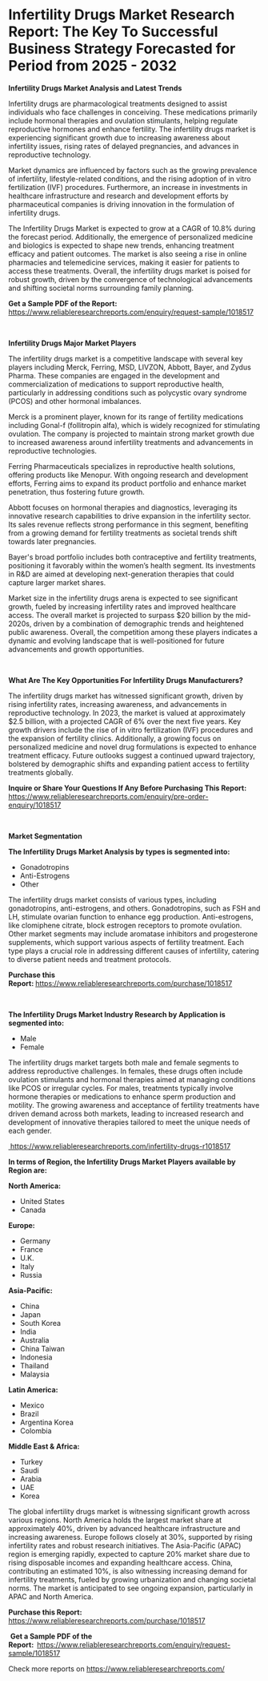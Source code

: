 <p><h1>Infertility Drugs Market Research Report: The Key To Successful Business Strategy Forecasted for Period from 2025 - 2032</h1></p><p><strong>Infertility Drugs Market Analysis and Latest Trends</strong></p>
<p><p>Infertility drugs are pharmacological treatments designed to assist individuals who face challenges in conceiving. These medications primarily include hormonal therapies and ovulation stimulants, helping regulate reproductive hormones and enhance fertility. The infertility drugs market is experiencing significant growth due to increasing awareness about infertility issues, rising rates of delayed pregnancies, and advances in reproductive technology.</p><p>Market dynamics are influenced by factors such as the growing prevalence of infertility, lifestyle-related conditions, and the rising adoption of in vitro fertilization (IVF) procedures. Furthermore, an increase in investments in healthcare infrastructure and research and development efforts by pharmaceutical companies is driving innovation in the formulation of infertility drugs.</p><p>The Infertility Drugs Market is expected to grow at a CAGR of 10.8% during the forecast period. Additionally, the emergence of personalized medicine and biologics is expected to shape new trends, enhancing treatment efficacy and patient outcomes. The market is also seeing a rise in online pharmacies and telemedicine services, making it easier for patients to access these treatments. Overall, the infertility drugs market is poised for robust growth, driven by the convergence of technological advancements and shifting societal norms surrounding family planning.</p></p>
<p><strong>Get a Sample PDF of the Report:&nbsp;</strong> <a href="https://www.reliableresearchreports.com/enquiry/request-sample/1018517?utm_campaign=2243&utm_medium=2&utm_source=Github&utm_content=ia&utm_term=08032025&utm_id=infertility-drugs">https://www.reliableresearchreports.com/enquiry/request-sample/1018517</a></p>
<p>&nbsp;</p>
<p><strong>Infertility Drugs Major Market Players</strong></p>
<p><p>The infertility drugs market is a competitive landscape with several key players including Merck, Ferring, MSD, LIVZON, Abbott, Bayer, and Zydus Pharma. These companies are engaged in the development and commercialization of medications to support reproductive health, particularly in addressing conditions such as polycystic ovary syndrome (PCOS) and other hormonal imbalances.</p><p>Merck is a prominent player, known for its range of fertility medications including Gonal-f (follitropin alfa), which is widely recognized for stimulating ovulation. The company is projected to maintain strong market growth due to increased awareness around infertility treatments and advancements in reproductive technologies. </p><p>Ferring Pharmaceuticals specializes in reproductive health solutions, offering products like Menopur. With ongoing research and development efforts, Ferring aims to expand its product portfolio and enhance market penetration, thus fostering future growth.</p><p>Abbott focuses on hormonal therapies and diagnostics, leveraging its innovative research capabilities to drive expansion in the infertility sector. Its sales revenue reflects strong performance in this segment, benefiting from a growing demand for fertility treatments as societal trends shift towards later pregnancies.</p><p>Bayer's broad portfolio includes both contraceptive and fertility treatments, positioning it favorably within the women’s health segment. Its investments in R&D are aimed at developing next-generation therapies that could capture larger market shares.</p><p>Market size in the infertility drugs arena is expected to see significant growth, fueled by increasing infertility rates and improved healthcare access. The overall market is projected to surpass $20 billion by the mid-2020s, driven by a combination of demographic trends and heightened public awareness. Overall, the competition among these players indicates a dynamic and evolving landscape that is well-positioned for future advancements and growth opportunities.</p></p>
<p>&nbsp;</p>
<p><strong>What Are The Key Opportunities For Infertility Drugs Manufacturers?</strong></p>
<p><p>The infertility drugs market has witnessed significant growth, driven by rising infertility rates, increasing awareness, and advancements in reproductive technology. In 2023, the market is valued at approximately $2.5 billion, with a projected CAGR of 6% over the next five years. Key growth drivers include the rise of in vitro fertilization (IVF) procedures and the expansion of fertility clinics. Additionally, a growing focus on personalized medicine and novel drug formulations is expected to enhance treatment efficacy. Future outlooks suggest a continued upward trajectory, bolstered by demographic shifts and expanding patient access to fertility treatments globally.</p></p>
<p><strong>Inquire or Share Your Questions If Any Before Purchasing This Report:</strong> <a href="https://www.reliableresearchreports.com/enquiry/pre-order-enquiry/1018517?utm_campaign=2243&utm_medium=2&utm_source=Github&utm_content=ia&utm_term=08032025&utm_id=infertility-drugs">https://www.reliableresearchreports.com/enquiry/pre-order-enquiry/1018517</a></p>
<p>&nbsp;</p>
<p><strong>Market Segmentation</strong></p>
<p><strong>The Infertility Drugs Market Analysis by types is segmented into:</strong></p>
<p><ul><li>Gonadotropins</li><li>Anti-Estrogens</li><li>Other</li></ul></p>
<p><p>The infertility drugs market consists of various types, including gonadotropins, anti-estrogens, and others. Gonadotropins, such as FSH and LH, stimulate ovarian function to enhance egg production. Anti-estrogens, like clomiphene citrate, block estrogen receptors to promote ovulation. Other market segments may include aromatase inhibitors and progesterone supplements, which support various aspects of fertility treatment. Each type plays a crucial role in addressing different causes of infertility, catering to diverse patient needs and treatment protocols.</p></p>
<p><strong>Purchase this Report:&nbsp;</strong><a href="https://www.reliableresearchreports.com/purchase/1018517?utm_campaign=2243&utm_medium=2&utm_source=Github&utm_content=ia&utm_term=08032025&utm_id=infertility-drugs">https://www.reliableresearchreports.com/purchase/1018517</a></p>
<p>&nbsp;</p>
<p><strong>The Infertility Drugs Market Industry Research by Application is segmented into:</strong></p>
<p><ul><li>Male</li><li>Female</li></ul></p>
<p><p>The infertility drugs market targets both male and female segments to address reproductive challenges. In females, these drugs often include ovulation stimulants and hormonal therapies aimed at managing conditions like PCOS or irregular cycles. For males, treatments typically involve hormone therapies or medications to enhance sperm production and motility. The growing awareness and acceptance of fertility treatments have driven demand across both markets, leading to increased research and development of innovative therapies tailored to meet the unique needs of each gender.</p></p>
<p><a href="https://www.reliableresearchreports.com/infertility-drugs-r1018517?utm_campaign=2243&utm_medium=2&utm_source=Github&utm_content=ia&utm_term=08032025&utm_id=infertility-drugs">&nbsp;https://www.reliableresearchreports.com/infertility-drugs-r1018517</a></p>
<p><strong>In terms of Region, the Infertility Drugs Market Players available by Region are:</strong></p>
<p>
    <p> <strong> North America: </strong>
        <ul>
            <li>United States</li>
            <li>Canada</li>
        </ul>
        </p> 
    <p> <strong> Europe: </strong>
        <ul>
            <li>Germany</li>
            <li>France</li>
            <li>U.K.</li>
            <li>Italy</li>
            <li>Russia</li>
        </ul>
        </p> 
    <p> <strong> Asia-Pacific: </strong>
        <ul>
            <li>China</li>
            <li>Japan</li>
            <li>South Korea</li>
            <li>India</li>
            <li>Australia</li>
            <li>China Taiwan</li>
            <li>Indonesia</li>
            <li>Thailand</li>
            <li>Malaysia</li>
        </ul>
        </p> 
    <p> <strong> Latin America: </strong>
        <ul>
            <li>Mexico</li>
            <li>Brazil</li>
            <li>Argentina Korea</li>
            <li>Colombia</li>
        </ul>
        </p> 
    <p> <strong> Middle East & Africa: </strong>
        <ul>
            <li>Turkey</li>
            <li>Saudi</li>
            <li>Arabia</li>
            <li>UAE</li>
            <li>Korea</li>
        </ul>
    </p>
    </p>
<p><p>The global infertility drugs market is witnessing significant growth across various regions. North America holds the largest market share at approximately 40%, driven by advanced healthcare infrastructure and increasing awareness. Europe follows closely at 30%, supported by rising infertility rates and robust research initiatives. The Asia-Pacific (APAC) region is emerging rapidly, expected to capture 20% market share due to rising disposable incomes and expanding healthcare access. China, contributing an estimated 10%, is also witnessing increasing demand for infertility treatments, fueled by growing urbanization and changing societal norms. The market is anticipated to see ongoing expansion, particularly in APAC and North America.</p></p>
<p><strong>Purchase this Report: </strong><a href="https://www.reliableresearchreports.com/purchase/1018517?utm_campaign=2243&utm_medium=2&utm_source=Github&utm_content=ia&utm_term=08032025&utm_id=infertility-drugs">https://www.reliableresearchreports.com/purchase/1018517</a></p>
<p>&nbsp;<strong>Get a Sample PDF of the Report:&nbsp;&nbsp;</strong><a href="https://www.reliableresearchreports.com/enquiry/request-sample/1018517?utm_campaign=2243&utm_medium=2&utm_source=Github&utm_content=ia&utm_term=08032025&utm_id=infertility-drugs">https://www.reliableresearchreports.com/enquiry/request-sample/1018517</a></p>
<p><strong></strong></p>
<p>Check more reports on <a href="https://www.reliableresearchreports.com/?utm_campaign=2243&utm_medium=2&utm_source=Github&utm_content=ia&utm_term=08032025&utm_id=infertility-drugs">https://www.reliableresearchreports.com/</a></p>